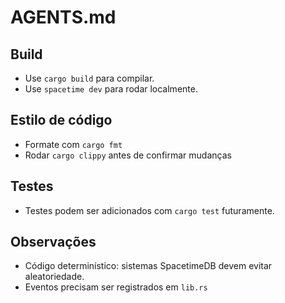 # AGENTS.md

## Build
- Use `cargo build` para compilar.
- Use `spacetime dev` para rodar localmente.

## Estilo de código
- Formate com `cargo fmt`
- Rodar `cargo clippy` antes de confirmar mudanças

## Testes
- Testes podem ser adicionados com `cargo test` futuramente.

## Observações
- Código determinístico: sistemas SpacetimeDB devem evitar aleatoriedade.
- Eventos precisam ser registrados em `lib.rs`
